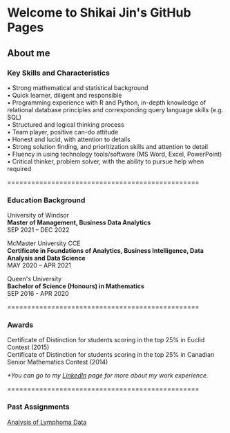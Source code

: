 # Welcome to Shikai Jin's GitHub Pages

## About me
### Key Skills and Characteristics
• Strong mathematical and statistical background\
• Quick learner, diligent and responsible\
• Programming experience with R and Python, in-depth knowledge of relational database principles and corresponding query language skills (e.g. SQL)\
• Structured and logical thinking process\
• Team player, positive can-do attitude\
• Honest and lucid, with attention to details\
• Strong solution finding, and prioritization skills and attention to detail\
• Fluency in using technology tools/software (MS Word, Excel, PowerPoint)\
• Critical thinker, problem solver, with the ability to pursue help when required


================================================

### Education Background
University of Windsor\
**Master of Management, Business Data Analytics**                                                                     
SEP 2021 – DEC 2022


McMaster University CCE\
**Certificate in Foundations of Analytics, Business Intelligence, Data Analysis and Data Science**\
MAY 2020  – APR 2021


Queen's University\
**Bachelor of Science (Honours) in Mathematics**   
SEP 2016 - APR 2020 


================================================
### Awards
Certificate of Distinction for students scoring in the top 25% in Euclid Contest (2015)\
Certificate of Distinction for students scoring in the top 25% in Canadian Senior Mathematics Contest (2014)	






_*You can go to my [LinkedIn](https://www.linkedin.com/in/shikai-jin-492a0b136/) page for more about my work experience._

================================================
### Past Assignments
[Analysis of Lymphoma Data](https://github.com/shikaijin/ShikaiJin.github.io/blob/01fedb596356545a0abda7513ea7e0c44aa9dd6b/Analysis%20of%20Lymphoma%20Data.md)


